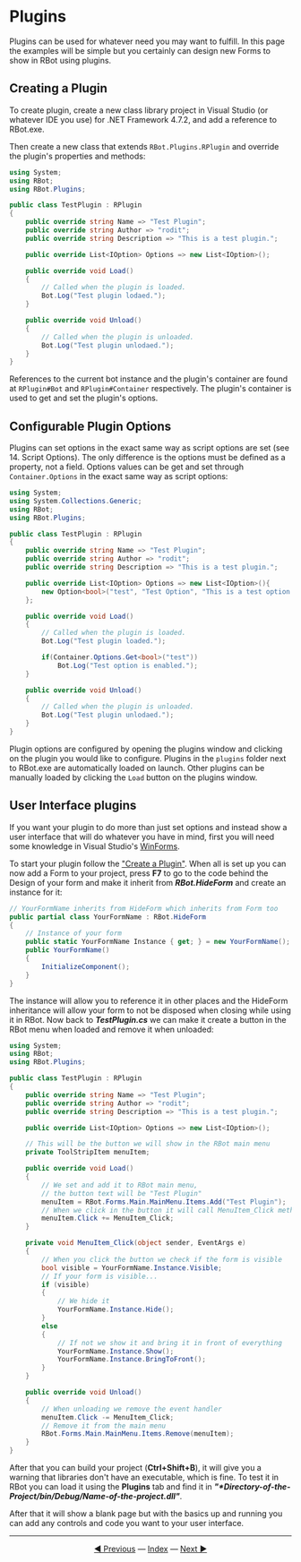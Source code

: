 # Plugins

Plugins can be used for whatever need you may want to fulfill. In this page the examples will be simple but you certainly can design new Forms to show in RBot using plugins.

## Creating a Plugin

To create plugin, create a new class library project in Visual Studio (or whatever IDE you use) for .NET Framework 4.7.2, and add a reference to RBot.exe.

Then create a new class that extends `RBot.Plugins.RPlugin` and override the plugin's properties and methods:

```csharp
using System;
using RBot;
using RBot.Plugins;

public class TestPlugin : RPlugin
{
    public override string Name => "Test Plugin";
    public override string Author => "rodit";
    public override string Description => "This is a test plugin.";

    public override List<IOption> Options => new List<IOption>();

    public override void Load()
    {
        // Called when the plugin is loaded.
        Bot.Log("Test plugin lodaed.");
    }

    public override void Unload()
    {
        // Called when the plugin is unloaded.
        Bot.Log("Test plugin unlodaed.");
    }
}
```

References to the current bot instance and the plugin's container are found at `RPlugin#Bot` and `RPlugin#Container` respectively. The plugin's container is used to get and set the plugin's options.

## Configurable Plugin Options

Plugins can set options in the exact same way as script options are set (see 14. Script Options). The only difference is the options must be defined as a property, not a field. Options values can be get and set through `Container.Options` in the exact same way as script options:

```csharp
using System;
using System.Collections.Generic;
using RBot;
using RBot.Plugins;

public class TestPlugin : RPlugin
{
    public override string Name => "Test Plugin";
    public override string Author => "rodit";
    public override string Description => "This is a test plugin.";

    public override List<IOption> Options => new List<IOption>(){
        new Option<bool>("test", "Test Option", "This is a test option.", true)
    };

    public override void Load()
    {
        // Called when the plugin is loaded.
        Bot.Log("Test plugin loaded.");

        if(Container.Options.Get<bool>("test"))
            Bot.Log("Test option is enabled.");
    }

    public override void Unload()
    {
        // Called when the plugin is unloaded.
        Bot.Log("Test plugin unlodaed.");
    }
}
```

Plugin options are configured by opening the plugins window and clicking on the plugin you would like to configure. Plugins in the `plugins` folder next to RBot.exe are automatically loaded on launch. Other plugins can be manually loaded by clicking the `Load` button on the plugins window.

## User Interface plugins

If you want your plugin to do more than just set options and instead show a user interface that will do whatever you have in mind, first you will need some knowledge in Visual Studio's [WinForms](https://docs.microsoft.com/en-us/dotnet/desktop/winforms/?view=netframeworkdesktop-4.8 "WinForms Documentation").

To start your plugin follow the ["Create a Plugin"](#creating-a-plugin). When all is set up you can now add a Form to your project, press **F7** to go to the code behind the Design of your form and make it inherit from **_RBot.HideForm_** and create an instance for it:

```csharp
// YourFormName inherits from HideForm which inherits from Form too
public partial class YourFormName : RBot.HideForm
{
    // Instance of your form
    public static YourFormName Instance { get; } = new YourFormName();
    public YourFormName()
    {
        InitializeComponent();
    }
}
```

The instance will allow you to reference it in other places and the HideForm inheritance will allow your form to not be disposed when closing while using it in RBot. Now back to **_TestPlugin.cs_** we can make it create a button in the RBot menu when loaded and remove it when unloaded:

```csharp
using System;
using RBot;
using RBot.Plugins;

public class TestPlugin : RPlugin
{
    public override string Name => "Test Plugin";
    public override string Author => "rodit";
    public override string Description => "This is a test plugin.";

    public override List<IOption> Options => new List<IOption>();

    // This will be the button we will show in the RBot main menu
    private ToolStripItem menuItem;

    public override void Load()
    {
        // We set and add it to RBot main menu, 
        // the button text will be "Test Plugin"
        menuItem = RBot.Forms.Main.MainMenu.Items.Add("Test Plugin");
        // When we click in the button it will call MenuItem_Click method
		menuItem.Click += MenuItem_Click;
    }

    private void MenuItem_Click(object sender, EventArgs e)
    {
        // When you click the button we check if the form is visible
        bool visible = YourFormName.Instance.Visible;
        // If your form is visible...
        if (visible)
        {
            // We hide it
            YourFormName.Instance.Hide();
        }
        else
        {
            // If not we show it and bring it in front of everything
            YourFormName.Instance.Show();
            YourFormName.Instance.BringToFront();
        }
    }

    public override void Unload()
    {
        // When unloading we remove the event handler
        menuItem.Click -= MenuItem_Click;
        // Remove it from the main menu
        RBot.Forms.Main.MainMenu.Items.Remove(menuItem);
    }
}
```

After that you can build your project (**Ctrl+Shift+B**), it will give you a warning that libraries don't have an executable, which is fine. To test it in RBot you can load it using the **Plugins** tab and find it in **_"*Directory-of-the-Project/bin/Debug/Name-of-the-project.dll"_**.

After that it will show a blank page but with the basics up and running you can add any controls and code you want to your user interface.

---------
<center><a href="/Rbot-Scripts/Object Classes and Enums" title="Object Classes and Enums">◄ Previous</a> — <a href="/Rbot-Scripts/" title="Back to Index">Index</a> — <a href="/Rbot-Scripts/Examples" title="Examples">Next ►</a></center>